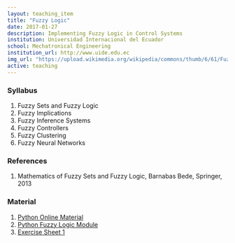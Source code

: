 ```yaml
---
layout: teaching_item
title: "Fuzzy Logic"
date: 2017-01-27
description: Implementing Fuzzy Logic in Control Systems
institution: Universidad Internacional del Ecuador
school: Mechatronical Engineering
institution_url: http://www.uide.edu.ec
img_url: "https://upload.wikimedia.org/wikipedia/commons/thumb/6/61/Fuzzy_logic_temperature_en.svg/330px-Fuzzy_logic_temperature_en.svg.png"
active: teaching
---
```


### Syllabus
1. Fuzzy Sets and Fuzzy Logic
2. Fuzzy Implications
3. Fuzzy Inference Systems
4. Fuzzy Controllers
5. Fuzzy Clustering
6. Fuzzy Neural Networks

### References
1. Mathematics of Fuzzy Sets and Fuzzy Logic, Barnabas Bede, Springer, 2013

### Material
1. [Python Online Material](https://en.wikibooks.org/wiki/Python_Programming)
2. [Python Fuzzy Logic Module](https://github.com/scikit-fuzzy/scikit-fuzzy)
3. [Exercise Sheet 1](https://drive.google.com/file/d/0B2nLPtUBf8r8Wll3T0tRUmZoNEE/view?usp=sharing)
